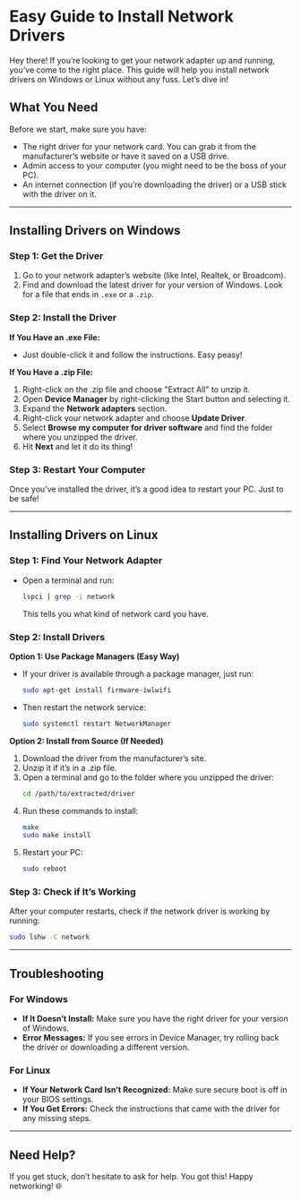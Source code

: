 # Easy Guide to Install Network Drivers

Hey there! If you’re looking to get your network adapter up and running, you’ve come to the right place. This guide will help you install network drivers on Windows or Linux without any fuss. Let’s dive in!

## What You Need

Before we start, make sure you have:

- The right driver for your network card. You can grab it from the manufacturer’s website or have it saved on a USB drive.
- Admin access to your computer (you might need to be the boss of your PC).
- An internet connection (if you’re downloading the driver) or a USB stick with the driver on it.

---

## Installing Drivers on Windows

### Step 1: Get the Driver

1. Go to your network adapter’s website (like Intel, Realtek, or Broadcom).
2. Find and download the latest driver for your version of Windows. Look for a file that ends in `.exe` or a `.zip`.

### Step 2: Install the Driver

**If You Have an .exe File:**
- Just double-click it and follow the instructions. Easy peasy!

**If You Have a .zip File:**
1. Right-click on the .zip file and choose "Extract All" to unzip it.
2. Open **Device Manager** by right-clicking the Start button and selecting it.
3. Expand the **Network adapters** section.
4. Right-click your network adapter and choose **Update Driver**.
5. Select **Browse my computer for driver software** and find the folder where you unzipped the driver.
6. Hit **Next** and let it do its thing!

### Step 3: Restart Your Computer

Once you’ve installed the driver, it’s a good idea to restart your PC. Just to be safe!

---

## Installing Drivers on Linux

### Step 1: Find Your Network Adapter

- Open a terminal and run:
  ```bash
  lspci | grep -i network
  ```
  This tells you what kind of network card you have.

### Step 2: Install Drivers

**Option 1: Use Package Managers (Easy Way)**
- If your driver is available through a package manager, just run:
  ```bash
  sudo apt-get install firmware-iwlwifi
  ```
- Then restart the network service:
  ```bash
  sudo systemctl restart NetworkManager
  ```

**Option 2: Install from Source (If Needed)**
1. Download the driver from the manufacturer’s site.
2. Unzip it if it’s in a .zip file.
3. Open a terminal and go to the folder where you unzipped the driver:
   ```bash
   cd /path/to/extracted/driver
   ```
4. Run these commands to install:
   ```bash
   make
   sudo make install
   ```
5. Restart your PC:
   ```bash
   sudo reboot
   ```

### Step 3: Check if It’s Working

After your computer restarts, check if the network driver is working by running:
```bash
sudo lshw -C network
```

---

## Troubleshooting

### For Windows
- **If It Doesn’t Install:** Make sure you have the right driver for your version of Windows.
- **Error Messages:** If you see errors in Device Manager, try rolling back the driver or downloading a different version.

### For Linux
- **If Your Network Card Isn’t Recognized:** Make sure secure boot is off in your BIOS settings.
- **If You Get Errors:** Check the instructions that came with the driver for any missing steps.

---

## Need Help?

If you get stuck, don’t hesitate to ask for help. You got this! Happy networking! 🌐
